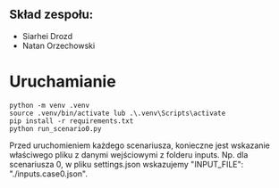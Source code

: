 ## Skład zespołu:

- Siarhei Drozd
- Natan Orzechowski

# Uruchamianie
```
python -m venv .venv
source .venv/bin/activate lub .\.venv\Scripts\activate
pip install -r requirements.txt
python run_scenario0.py
```
Przed uruchomieniem każdego scenariusza, konieczne jest wskazanie właściwego pliku z danymi wejściowymi z folderu inputs. Np. dla scenariusza 0, w pliku settings.json wskazujemy "INPUT_FILE": "./inputs.case0.json".